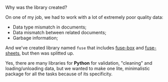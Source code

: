 Why was the library created?

On one of my job, we had to work with a lot of extremely poor quality data:
* Data type mismatch in documents;
* Data mismatch between related documents;
* Garbage information;

And we've created library named `fuse` that includes [fuse-box](https://github.com/uselessvevo/fuse-box/) and [fuse-sheets](https://github.com/uselessvevo/fuse-sheets/), but then was splitted up.

Yes, there are many libraries for **Python** for validation, "cleaning" and loading/unloading data,
but we wanted to make one lite, minimalistic package for all the tasks because of its specificity.
